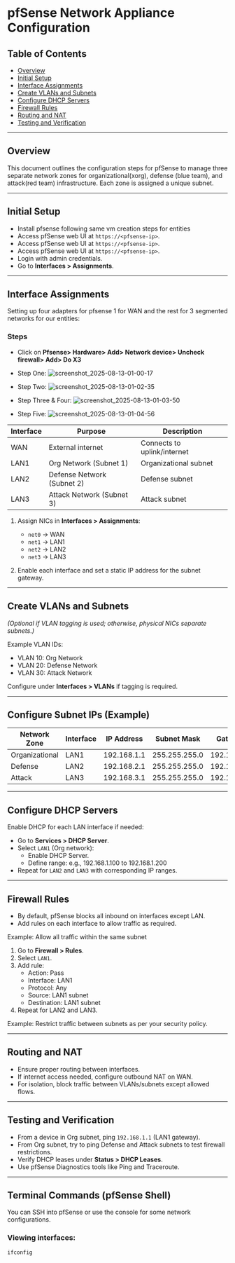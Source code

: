 # pfSense Network Appliance Configuration

## Table of Contents

- [Overview](#overview)
- [Initial Setup](#initial-setup)
- [Interface Assignments](#interface-assignments)
- [Create VLANs and Subnets](#create-vlans-and-subnets)
- [Configure DHCP Servers](#configure-dhcp-servers)
- [Firewall Rules](#firewall-rules)
- [Routing and NAT](#routing-and-nat)
- [Testing and Verification](#testing-and-verification)

---

## Overview

This document outlines the configuration steps for pfSense to manage three separate network zones for organizational(xorg), defense (blue team), and attack(red team) infrastructure. Each zone is assigned a unique subnet.

---

## Initial Setup


- Install pfsense following same vm creation steps for entities
- Access pfSense web UI at `https://<pfsense-ip>`.
- Access pfSense web UI at `https://<pfsense-ip>`.
- Access pfSense web UI at `https://<pfsense-ip>`.
- Login with admin credentials.
- Go to **Interfaces > Assignments**.

---

## Interface Assignments

Setting up four adapters for pfsense 1 for WAN and the rest for 3 segmented networks for our entities:
### Steps ###
  - Click on **Pfsense> Hardware> Add> Network device> Uncheck firewall> Add> Do X3**
  
  - Step One:
  ![screenshot_2025-08-13-01-00-17](images/screenshot_2025-08-13-01-00-17.png)  
  - Step Two:
  ![screenshot_2025-08-13-01-02-35](images/screenshot_2025-08-13-01-02-35.png)
  - Step Three & Four:
  ![screenshot_2025-08-13-01-03-50](images/screenshot_2025-08-13-01-03-50.png)
  - Step Five:
  ![screenshot_2025-08-13-01-04-56](images/screenshot_2025-08-13-01-04-56.png)


| Interface | Purpose                   | Description                 |
|-----------|---------------------------|-----------------------------|
| WAN       | External internet          | Connects to uplink/internet |
| LAN1      | Org Network (Subnet 1)    | Organizational subnet       |
| LAN2      | Defense Network (Subnet 2)| Defense subnet              |
| LAN3      | Attack Network (Subnet 3) | Attack subnet               |

1. Assign NICs in **Interfaces > Assignments**:
   - `net0` → WAN
   - `net1` → LAN1
   - `net2` → LAN2
   - `net3` → LAN3

2. Enable each interface and set a static IP address for the subnet gateway.

---

## Create VLANs and Subnets

*(Optional if VLAN tagging is used; otherwise, physical NICs separate subnets.)*

Example VLAN IDs:

- VLAN 10: Org Network
- VLAN 20: Defense Network
- VLAN 30: Attack Network

Configure under **Interfaces > VLANs** if tagging is required.

---

## Configure Subnet IPs (Example)

| Network Zone | Interface | IP Address        | Subnet Mask     | Gateway           |
|--------------|-----------|-------------------|-----------------|-------------------|
| Organizational | LAN1     | 192.168.1.1       | 255.255.255.0   | 192.168.1.1       |
| Defense       | LAN2     | 192.168.2.1       | 255.255.255.0   | 192.168.2.1       |
| Attack        | LAN3     | 192.168.3.1       | 255.255.255.0   | 192.168.3.1       |

---

## Configure DHCP Servers

Enable DHCP for each LAN interface if needed:

- Go to **Services > DHCP Server**.
- Select `LAN1` (Org network):
  - Enable DHCP Server.
  - Define range: e.g., 192.168.1.100 to 192.168.1.200
- Repeat for `LAN2` and `LAN3` with corresponding IP ranges.

---

## Firewall Rules

- By default, pfSense blocks all inbound on interfaces except LAN.
- Add rules on each interface to allow traffic as required.

Example: Allow all traffic within the same subnet

1. Go to **Firewall > Rules**.
2. Select `LAN1`.
3. Add rule:
   - Action: Pass
   - Interface: LAN1
   - Protocol: Any
   - Source: LAN1 subnet
   - Destination: LAN1 subnet
4. Repeat for LAN2 and LAN3.

Example: Restrict traffic between subnets as per your security policy.

---

## Routing and NAT

- Ensure proper routing between interfaces.
- If internet access needed, configure outbound NAT on WAN.
- For isolation, block traffic between VLANs/subnets except allowed flows.

---

## Testing and Verification

- From a device in Org subnet, ping `192.168.1.1` (LAN1 gateway).
- From Org subnet, try to ping Defense and Attack subnets to test firewall restrictions.
- Verify DHCP leases under **Status > DHCP Leases**.
- Use pfSense Diagnostics tools like Ping and Traceroute.

---

## Terminal Commands (pfSense Shell)

You can SSH into pfSense or use the console for some network configurations.

### Viewing interfaces:

```shell
ifconfig
